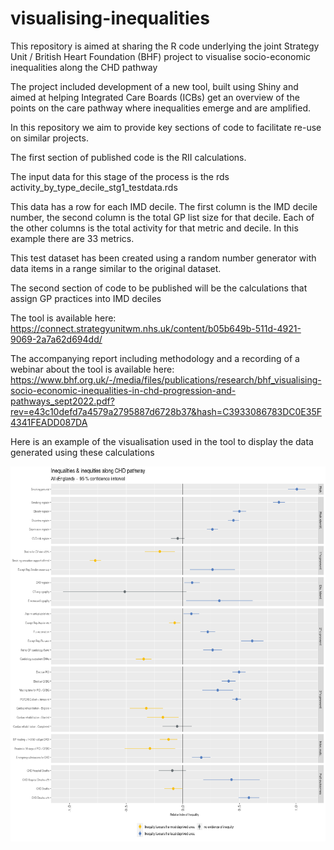 
<!-- README.md is generated from README.Rmd. Please edit that file -->

# visualising-inequalities

<!-- badges: start -->
<!-- badges: end -->

This repository is aimed at sharing the R code underlying the joint
Strategy Unit / British Heart Foundation (BHF) project to visualise
socio-economic inequalities along the CHD pathway

The project included development of a new tool, built using Shiny and
aimed at helping Integrated Care Boards (ICBs) get an overview of the
points on the care pathway where inequalities emerge and are amplified.

In this repository we aim to provide key sections of code to facilitate
re-use on similar projects.

The first section of published code is the RII calculations.

The input data for this stage of the process is the rds
activity_by_type_decile_stg1_testdata.rds

This data has a row for each IMD decile. The first column is the IMD
decile number, the second column is the total GP list size for that
decile. Each of the other columns is the total activity for that metric
and decile. In this example there are 33 metrics.

This test dataset has been created using a random number generator with
data items in a range similar to the original dataset.

The second section of code to be published will be the calculations that
assign GP practices into IMD deciles

The tool is available here:
<https://connect.strategyunitwm.nhs.uk/content/b05b649b-511d-4921-9069-2a7a62d694dd/>

The accompanying report including methodology and a recording of a
webinar about the tool is available here:
<https://www.bhf.org.uk/-/media/files/publications/research/bhf_visualising-socio-economic-inequalities-in-chd-progression-and-pathways_sept2022.pdf?rev=e43c10defd7a4579a2795887d6728b37&hash=C3933086783DC0E35F4341FEADD087DA>

Here is an example of the visualisation used in the tool to display the
data generated using these calculations

<img src="img/example-chart.png" height="600"/>
